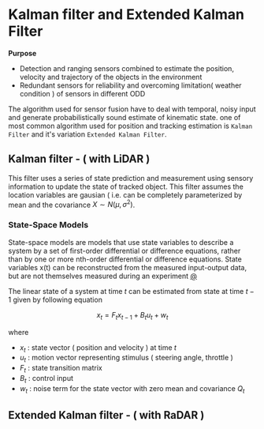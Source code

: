 # Kalman filter and Extended Kalman Filter

**Purpose**

- Detection and ranging sensors combined to estimate the position, velocity and trajectory of the objects in the environment
- Redundant sensors for reliability and overcoming limitation( weather condition ) of sensors in different ODD

The algorithm used for sensor fusion have to deal with temporal, noisy input and generate probabilistically sound estimate of kinematic state. one of most common algorithm used for position and tracking estimation is `Kalman Filter` and it's variation `Extended Kalman Filter`.

## Kalman filter - ( with LiDAR )

This filter uses a series of state prediction and measurement using sensory information to update the state of tracked object. This filter assumes the location variables are gausian ( i.e. can be completely parameterized by mean and the covariance $X \sim N(\mu, {\sigma}^2)$.

### State-Space Models

State-space models are models that use state variables to describe a system by a set of first-order differential or difference equations, rather than by one or more nth-order differential or difference equations. State variables x(t) can be reconstructed from the measured input-output data, but are not themselves measured during an experiment [@](https://uk.mathworks.com/help/ident/ug/what-are-state-space-models.html)

The linear state of a system at time $t$ can be estimated from state at time $t-1$ given by following equation

$$
x_t = F_{t} x_{t-1} + B_{t}u_{t} + w_t
$$

where
-  $x_t$ : state vector ( position and velocity ) at time $t$
-  $u_t$ : motion vector representing stimulus ( steering angle, throttle )
-  $F_t$ : state transition matrix
-  $B_t$ : control input
-  $w_t$ : noise term for the state vector with zero mean and covariance $Q_t$

## Extended Kalman filter - ( with RaDAR )
